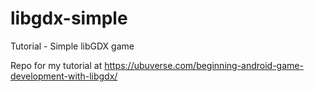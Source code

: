 # libgdx-simple
Tutorial - Simple libGDX game

Repo for my tutorial at https://ubuverse.com/beginning-android-game-development-with-libgdx/
